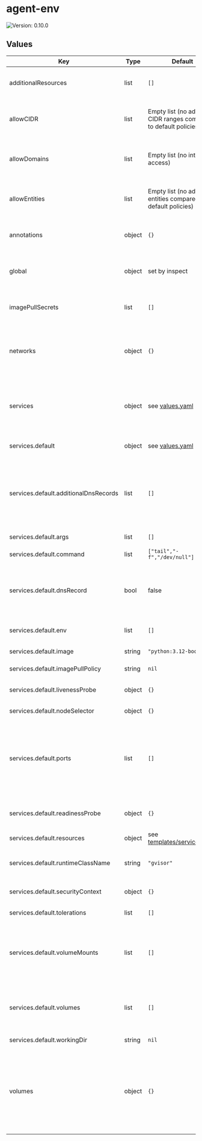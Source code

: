 # agent-env

![Version: 0.10.0](https://img.shields.io/badge/Version-0.10.0-informational?style=flat-square)

## Values

| Key | Type | Default | Description |
|-----|------|---------|-------------|
| additionalResources | list | `[]` | A list of additional resources to deploy within the agent environment. |
| allowCIDR | list | Empty list (no additional CIDR ranges compared to default policies) | A list of CIDR ranges (e.g. 1.1.1.1/32) that pods within the agent environment are allowed to access. |
| allowDomains | list | Empty list (no internet access) | A list of fully qualified domain names that pods within the agent environment are allowed to access. |
| allowEntities | list | Empty list (no additional entities compared to default policies) | A list of Cilium entities (e.g. "world") that pods within the agent environment are allowed to access. |
| annotations | object | `{}` | A dict of annotations to apply to resources within the agent environment. |
| global | object | set by inspect | The name of the agent environment, only overwrite in cases where e.g. name lengths are causing failures. |
| imagePullSecrets | list | `[]` | References to pre-existing secrets that contain registry credentials. |
| networks | object | `{}` | Defines network names that can be attached to services in order to specify subsets of services that can communicate with one another. |
| services | object | see [values.yaml](./values.yaml) | A collection of services to deploy within the agent environment. A service can connect to another service using DNS, e.g. `http://nginx:80`. |
| services.default | object | see [values.yaml](./values.yaml) | The default service, this is required for the agent environment to function. |
| services.default.additionalDnsRecords | list | `[]` | A list of additional domains which will resolve to this service from within the agent environment (e.g. example.com). If one or more records are provided, `dnsRecord` is automatically set to true. |
| services.default.args | list | `[]` | The container's entrypoint arguments. |
| services.default.command | list | `["tail","-f","/dev/null"]` | The container's entrypoint command. |
| services.default.dnsRecord | bool | false | Whether to create a DNS record which will resolve to this service from within the agent environment, using the service name as the domain (e.g. default). |
| services.default.env | list | `[]` | Environment variables that will be set in the container. |
| services.default.image | string | `"python:3.12-bookworm"` | The container's image name. |
| services.default.imagePullPolicy | string | `nil` | The container's image pull policy. |
| services.default.livenessProbe | object | `{}` | A probe which is used to determine when to restart a container. |
| services.default.nodeSelector | object | `{}` | Node selector settings for the Pod. |
| services.default.ports | list | `[]` | Deprecated. All ports of services with a DNS record are accessible (though not necessarily open) to other services within the agent environment. If one or more ports are provided, `dnsRecord` is automatically set to true. |
| services.default.readinessProbe | object | `{}` | A probe which is used to determine when the container is ready to accept. traffic. |
| services.default.resources | object | see [templates/services.yaml](./templates/services.yaml) | Resource requests and limits for the container. |
| services.default.runtimeClassName | string | `"gvisor"` | The container runtime e.g. gvisor or runc. The default is gvisor if not specified or set to `null`. |
| services.default.securityContext | object | `{}` | Privilege and access control settings for the container. |
| services.default.tolerations | list | `[]` | Toleration settings for the Pod. |
| services.default.volumeMounts | list | `[]` | Volume mounts that will be mounted in the container. Volumes defined in `volumes:` as colon-separated strings will automatically be mounted at their specified mount paths. |
| services.default.volumes | list | `[]` | Volumes accessible to the container. Supports arbitrary yaml or colon-separated strings of the form `volume-name:/mount-path`. |
| services.default.workingDir | string | `nil` | The container's working directory. |
| volumes | object | `{}` | A dict of volumes to deploy within the agent environment as NFS-CSI PersistentVolumeClaims. These volumes can be mounted in services using the `volumes:` field. The actual volume name will include the release name. |

